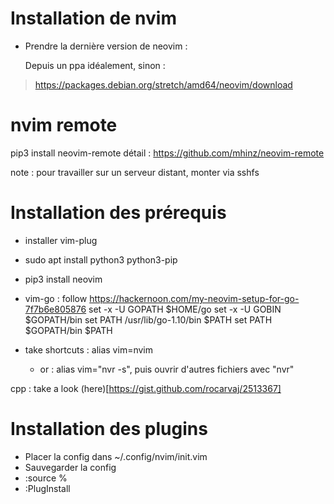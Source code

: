 # Installation de nvim

- Prendre la dernière version de neovim :

    Depuis un ppa idéalement, sinon :
> https://packages.debian.org/stretch/amd64/neovim/download


# nvim remote

pip3 install neovim-remote
détail : https://github.com/mhinz/neovim-remote

note : pour travailler sur un serveur distant, monter via sshfs


# Installation des prérequis

- installer vim-plug

- sudo apt install python3 python3-pip
- pip3 install neovim

- vim-go : follow https://hackernoon.com/my-neovim-setup-for-go-7f7b6e805876
set -x -U GOPATH $HOME/go
set -x -U GOBIN $GOPATH/bin
set PATH /usr/lib/go-1.10/bin $PATH
set PATH $GOPATH/bin $PATH


- take shortcuts : alias vim=nvim
    - or : alias vim="nvr -s", puis ouvrir d'autres fichiers avec "nvr"

cpp : take a look (here)[https://gist.github.com/rocarvaj/2513367]

# Installation des plugins


- Placer la config dans ~/.config/nvim/init.vim
- Sauvegarder la config
- :source %
- :PlugInstall

